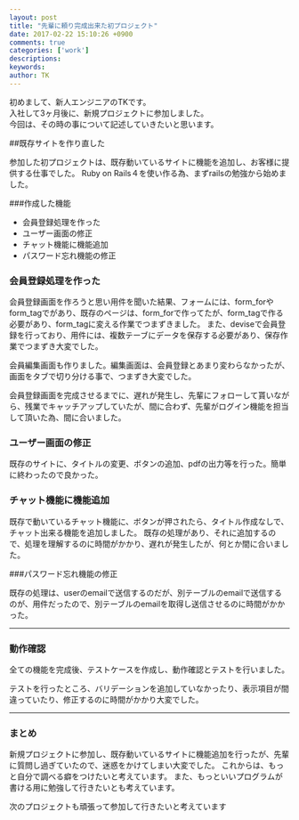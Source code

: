 ```yaml
---
layout: post
title: "先輩に頼り完成出来た初プロジェクト"
date: 2017-02-22 15:10:26 +0900
comments: true
categories: ['work']
descriptions: 
keywords: 
author: TK
---
```


初めまして、新人エンジニアのTKです。  
入社して3ヶ月後に、新規プロジェクトに参加しました。  
今回は、その時の事について記述していきたいと思います。  

<!-- more -->

##既存サイトを作り直した

参加した初プロジェクトは、既存動いているサイトに機能を追加し、お客様に提供する仕事でした。
Ruby on Rails４を使い作る為、まずrailsの勉強から始めました。

###作成した機能

 * 会員登録処理を作った
 * ユーザー画面の修正
 * チャット機能に機能追加
 * パスワード忘れ機能の修正

### 会員登録処理を作った 

会員登録画面を作ろうと思い用件を聞いた結果、フォームには、form_forやform_tagでがあり、既存のページは、form_forで作ってたが、form_tagで作る必要があり、form_tagに変える作業でつまずきました。
また、deviseで会員登録を行っており、用件には、複数テーブにデータを保存する必要があり、保存作業でつまずき大変でした。

会員編集画面も作りました。編集画面は、会員登録とあまり変わらなかったが、画面をタブで切り分ける事で、つまずき大変でした。

会員登録画面を完成させるまでに、遅れが発生し、先輩にフォローして貰いながら、残業でキャッチアップしていたが、間に合わず、先輩がログイン機能を担当して頂いた為、間に合いました。

### ユーザー画面の修正 

既存のサイトに、タイトルの変更、ボタンの追加、pdfの出力等を行った。簡単に終わったので良かった。

### チャット機能に機能追加

既存で動いているチャット機能に、ボタンが押されたら、タイトル作成なしで、チャット出来る機能を追加しました。
既存の処理があり、それに追加するので、処理を理解するのに時間がかかり、遅れが発生したが、何とか間に合いました。

###パスワード忘れ機能の修正

既存の処理は、userのemailで送信するのだが、別テーブルのemailで送信するのが、用件だったので、別テーブルのemailを取得し送信させるのに時間がかかった。
　
***

### 動作確認

全ての機能を完成後、テストケースを作成し、動作確認とテストを行いました。

テストを行ったところ、バリデーションを追加していなかったり、表示項目が間違っていたり、修正するのに時間がかかり大変でした。

***

### まとめ

新規プロジェクトに参加し、既存動いているサイトに機能追加を行ったが、先輩に質問し過ぎていたので、迷惑をかけてしまい大変でした。
これからは、もっと自分で調べる癖をつけたいと考えています。
また、もっといいプログラムが書ける用に勉強して行きたいとも考えています。

次のプロジェクトも頑張って参加して行きたいと考えています
